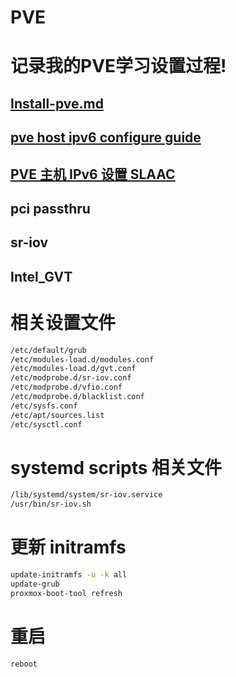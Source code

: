 # PVE

# **记录我的PVE学习设置过程!**

## [**Install-pve.md**](https://cloud.zod.wiki/ob/pve/src/branch/main/Install-pve.md)

## [pve host ipv6 configure guide ](https://git.zod.wiki/ob/pve/src/branch/main/pve_vmbr_ipv6_configure.md)

## [PVE 主机 IPv6 设置 SLAAC ](https://git.zod.wiki/ob/pve/src/branch/main/pve_vmbr_ipv6_configure.md)

## pci passthru

## sr-iov

## Intel_GVT


# 相关设置文件

```bash
/etc/default/grub
/etc/modules-load.d/modules.conf
/etc/modules-load.d/gvt.conf
/etc/modprobe.d/sr-iov.conf
/etc/modprobe.d/vfio.conf
/etc/modprobe.d/blacklist.conf
/etc/sysfs.conf
/etc/apt/sources.list
/etc/sysctl.conf

```
# systemd scripts 相关文件
```bash
/lib/systemd/system/sr-iov.service
/usr/bin/sr-iov.sh
```
# 更新 initramfs

```bash
update-initramfs -u -k all
update-grub
proxmox-boot-tool refresh
```
# 重启

```bash
reboot
```
